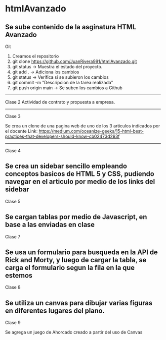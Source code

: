 # htmlAvanzado

## Se sube contenido de la asginatura HTML Avanzado

Git

1. Creamos el repositorio
2. git clone https://github.com/JuanRivera991/htmlAvanzado.git
3. git status -> Muestra el estado del proyecto.
4. git add . -> Adiciona los cambios
5. git status -> Verifica si se subieron los cambios
6. git commit -m "Descripcion de la tarea realizada"
7. git push origin main -> Se suben los cambios a Github

---

Clase 2
Actividad de contrato y propuesta a empresa.

---

Clase 3

Se crea un clone de una pagina web de uno de los 3 articulos indicados por el docente
Link: https://medium.com/oceanize-geeks/15-html-best-practices-that-developers-should-know-cb02473d293f

---

Clase 4

## Se crea un sidebar sencillo empleando conceptos basicos de HTML 5 y CSS, pudiendo navegar en el articulo por medio de los links del sidebar

Clase 5

## Se cargan tablas por medio de Javascript, en base a las enviadas en clase

Clase 7

## Se usa un formulario para busqueda en la API de Rick and Morty, y luego de cargar la tabla, se carga el formulario segun la fila en la que estemos

Clase 8

## Se utiliza un canvas para dibujar varias figuras en diferentes lugares del plano.

Clase 9

Se agrega un juego de Ahorcado creado a partir del uso de Canvas

